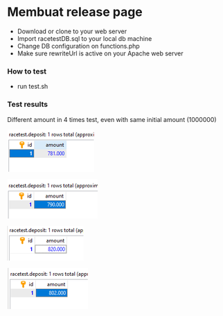 # Membuat release page

- Download or clone to your web server
- Import racetestDB.sql to your local db machine
- Change DB configuration on functions.php
- Make sure rewriteUrl is active on your Apache web server


### How to test
- run test.sh


### Test results

Different amount in 4 times test, even with same initial amount (1000000)

![1st try](https://github.com/hermanka/RaceTest/blob/master/screenshot/1.PNG)

![2nd try](https://github.com/hermanka/RaceTest/blob/master/screenshot/2.PNG)

![3rd try](https://github.com/hermanka/RaceTest/blob/master/screenshot/3.PNG)

![4th try](https://github.com/hermanka/RaceTest/blob/master/screenshot/4.PNG)